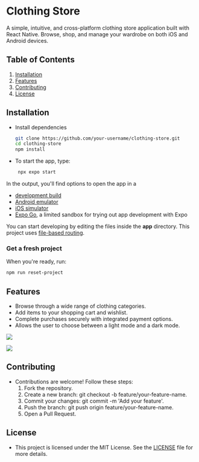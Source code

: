 # Clothing Store

A simple, intuitive, and cross-platform clothing store application built with React Native. Browse, shop, and manage your wardrobe on both iOS and Android devices.

## Table of Contents

1. [Installation](#installation)
2. [Features](#features)
3. [Contributing](#contributing)
4. [License](#license)

## Installation

- Install dependencies

   ```bash
   git clone https://github.com/your-username/clothing-store.git
   cd clothing-store
   npm install
   ```

- To start the app, type:
   ```bash
    npx expo start
   ```

In the output, you'll find options to open the app in a

- [development build](https://docs.expo.dev/develop/development-builds/introduction/)
- [Android emulator](https://docs.expo.dev/workflow/android-studio-emulator/)
- [iOS simulator](https://docs.expo.dev/workflow/ios-simulator/)
- [Expo Go](https://expo.dev/go), a limited sandbox for trying out app development with Expo

You can start developing by editing the files inside the **app** directory. This project uses [file-based routing](https://docs.expo.dev/router/introduction).

### Get a fresh project

When you're ready, run:

```bash
npm run reset-project
```

## Features

- Browse through a wide range of clothing categories.
- Add items to your shopping cart and wishlist.
- Complete purchases securely with integrated payment options.
- Allows the user to choose between a light mode and a dark mode.

![](/design/mobile-design-light.jpg)

![](design/mobile-design-dark.jpg)

## Contributing

- Contributions are welcome! Follow these steps:
    1. Fork the repository.
    2. Create a new branch: git checkout -b feature/your-feature-name.
    3. Commit your changes: git commit -m 'Add your feature'.
    4. Push the branch: git push origin feature/your-feature-name.
    5. Open a Pull Request.

## License

- This project is licensed under the MIT License. See the [LICENSE](/LICENSE) file for more details.

